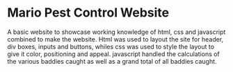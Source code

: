 # Mario Pest Control Website
<p>
A basic website to showcase working knowledge of html, css and javascript combined to make the website. Html was used to layout the site for header, div boxes, inputs and buttons, whiles css was used to style the layout to give it color, positioning and appeal. javascript handled the calculations of the various baddies caught as well as a grand total of all baddies caught. </p>
